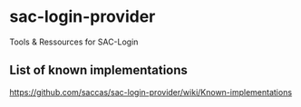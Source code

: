 # sac-login-provider

Tools & Ressources for SAC-Login

## List of known implementations
https://github.com/saccas/sac-login-provider/wiki/Known-implementations
